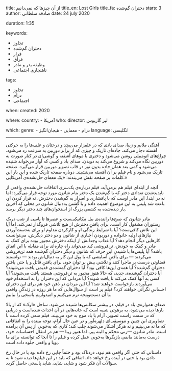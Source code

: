 
title: از آن چیزها که نمی‌دانیم
title_en: Lost Girls
title_fa: دختران گم‌شده
stars: 3
author: صادقه سلطانی
date: 24 july 2020

duration: 1:35

keywords:
  - تجاوز
  - دختران گم‌شده
  - فرار
  - فراق
  - وظیفه پدر و مادر 
  - ناهنجاری اجتماعی

tags:
  - تجاوز
  - درام
  - اجتماعی   

when:
  created: 2020

where:
  country:
    - آمریکا
who:
  director: لیز گاربوس

which:
  genre:
    - درام
    - معمایی
    - هیجان‌انگیز
  language: انگلیسی

---

آهنگی ملایم و زیبا، صدای بادی که در علفزار می‌پیچد و درختان و علف‌ها را به حرکتی آهسته دچار می‌کند، جاده‌ای تاریک و چیزی که از برابر دوربین به سرعت رد می‌شود. چراغ‌های اتومبیلی روشن می‌شود و دختری با موهای آشفته و گوشی‌ای در کنار صورت به دوربین نگاه می‌کند و شروع می‌کند به دویدن. صدای باد و کسی که آواز می‌خواند شنیده می‌شود و کمی بعد همان جاده بدون نور در قاب تصویر دوربین قرار می‌گیرد. صفحه تاریک می‌شود و نام فیلم بر آن آهسته می‌نشیند. دوباره صفحه تاریک شده و این بار این کلمات بر صفحه نقش می‌بندند: «یک معمای حل‌نشده‌ی آمریکایی.»

آنچه از ابتدای فیلم هم برمی‌آید، فیلم درباره‌ی یک‌سری اتفاقات حل‌نشده‌ی واقعی از ناپدیدشدن تعدادی دختر که با گم‌شدن یک دختر بنام شانون مورد توجه قرار می‌گیرد؛ اما نه در ابتدا. این مادر اوست که با پافشاری و اصرار به گم‌شدن دخترش، نه فرار کردن او، باعث شد پلیس به این موضوع اهمیت داده و با گشتن به‌دنبال شانون در محلی که آخرین بار دیده‌شده به کشفی بزرگ از استخوان‌های چند دختر دیگر برسد.

مادر شانون که صبح‌ها راننده‌ی بیل مکانیکی‌ست و عصرها تا پاسی از شب دریک رستوران مشغول کار است، برای یافتنِ دخترش از هیچ تلاشی فروگذار نمی‌کند. اما آیا این تلاش کافی‌ست؟ آیا با شرایط زندگی او و کارکردن مداوم او برای به‌دست‌آوردن نیازهای اولیه خانواده و دوربودنِ اجباری از شانون و دو دختر دیگرش، می‌توانست کارهایی دیگر انجام دهد؟ آیا عذاب وجدانش از اینکه دخترش مجبور بوده برای کمک به مادر و کمک به خودش، تن‌فروشی کند می‌تواند راه چاره‌ای برای مقابله با این اتفاق باشد؟ آیا پلیس‌ها با شنیدنِ این حرف که شانون و دیگر دخترانِ گم‌شده همه تن‌فروشی می‌کردند — برای یافتنِ آسایشی که با پول این کار به دنبال‌اش بودند — توانستند قضاوتی درست بر ماجرا کنند و تلاشی بیش بر توانِ خود، برای یافتنِ قاتل و یا حتی یافتنِ دخترانِ گم‌شده؟  آیا همه‌ی این‌ها کافی بود؟ آیا دختران گمشده‌ی قدیمی‌ یافت می‌شوند؟ آیا دختران گم‌شده‌ی جدید، که حالا هنوز مجبور به تن‌فروشی هستند یافت می‌شوند؟ آیا کسی به آنها کمک می‌کند تا یافت شوند؟ آیا مردانی که این دختران را به استخدام خود می‌آوردند بازخواست خواهند شد؟ آیا این مردان در ذهن خود هم برای این دختران احساسِ نگرانی خواهند کرد؟  فیلم پر است از سؤال‌هایی که ما هر روزه در زندگیِ واقعی با آن دست‌و‌پنجه نرم می‌کنیم و امیدواریم پاسخی را بیابیم.

صدای همواره‌ی باد در فیلم، در بیشتر سکانس‌ها شنیده می‌شود. ساحل «اوک» که از بالا بارها دیده می‌شود، به برهوتی شبیه است که خانه‌هایی در آن احداث شده‌است و دریایی که در سمت راست تصویر، آرام با باد موج به خود می‌بیند. فیلم سعی کرده است با تصاویری این چنین و موسیقی‌ای دلهره‌آور و در عین حال آرام، توجه بیننده را به اتفاقاتی که ما نه می‌بینیم و نه هرگز آشکار می‌شوند جلب کند؛ کاری که به‌خوبی از پس‌‌ِ آن برآمده است. مادر شانون —زنی محکم و البته پیر، اما هنوز زیبا — هم در انتقال احساسات خود، درست به‌مانند مابقی بازیگرها به‌خوبی عمل کرده و فیلم را تا آنجا که توانسته برای ما پویا و واقعی جلوه داده‌ است.

داستانی که حتی اگر واقعی هم نبود، دردناک بود و حتماً جایی رخ داده بود یا در حال رخ دادن بود یا حتی در آینده رخ خواهد داد. اتفاقی که باید در این فیلم‌ها دیده شود تا به سؤالات آن فکر شود و شاید، شاید، شاید پاسخی حاصل گردد.